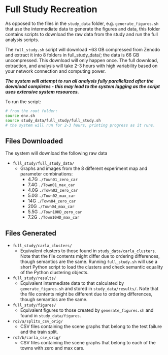 # Full Study Recreation
As opposed to the files in the `study_data` folder, e.g. `generate_figures.sh` that use the intermediate data to generate the figures and data, this folder contains scripts to download the raw data from the study and run the full analysis scripts.

The `full_study.sh` script will download ~63 GB compressed from Zenodo and extract it into 8 folders in full_study_data/; the data is 66 GB uncompressed. 
This download will only happen once.
The full download, extraction, and analysis will take 2-3 hours with high variability based on your network connection and computing power.

***The system will attempt to run all analysis fully parallelized after the download completes - this may lead to the system lagging as the script uses extensive system resources.***

To run the script:
```bash
# from the root folder:
source env.sh
source study_data/full_study/full_study.sh
# the system will run for 2-3 hours, printing progress as it runs.
```

## Files Downloaded
The system will download the following raw data

* `full_study/full_study_data/`
  * Graphs and images from the 8 different experiment map and parameter combinations:
    * 4.7G    `./Town01_zero_car`
    * 7.4G    `./Town01_max_car`
    * 4.0G    `./Town02_zero_car`
    * 5.0G    `./Town02_max_car`
    * 14G     `./Town04_zero_car`
    * 20G     `./Town04_max_car`
    * 5.5G    `./Town10HD_zero_car`
    * 7.2G    `./Town10HD_max_car`

## Files Generated
* `full_study/carla_clusters/`
    * Equivalent clusters to those found in `study_data/carla_clusters`. Note that the file contents might differ due to ordering differences, though semantics are the same. Running `full_study.sh` will use a short Python script to load the clusters and check semantic equality of the Python clustering objects.
* `full_study/results/`
    * Equivalent intermediate data to that calculated by `generate_figures.sh` and stored in `study_data/results/`. Note that the file contents might be different due to ordering differences, though semantics are the same.
* `full_study/figures/`
    * Equivalent figures to those created by `generate_figures.sh` and found in `study_data/figures`.
* `rq2/a/splits_csv_orig/`
    * CSV files containing the scene graphs that belong to the test failure and the train split.
* `rq2/b/carla_csv_orig/`
    * CSV files containing the scene graphs that belong to each of the towns with zero and max cars.
